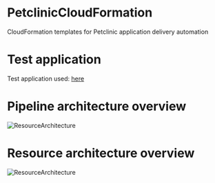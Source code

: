 # PetclinicCloudFormation
CloudFormation templates for Petclinic application delivery automation

# Test application
Test application used: [here](https://github.com/spring-projects/spring-petclinic)

# Pipeline architecture overview
![ResourceArchitecture](https://github.com/janisliepins/PetclinicCloudFormation/blob/develop/PetclinicResourceArchitecture.png)

# Resource architecture overview
![ResourceArchitecture](https://github.com/janisliepins/PetclinicCloudFormation/blob/develop/PetclinicResourceArchitecture.png)

